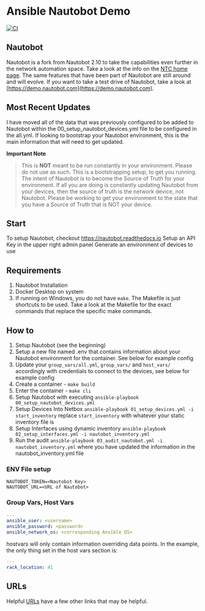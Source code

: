 # Ansible Nautobot Demo

[![CI](https://github.com/jvanderaa/nautobot_ansible_import/actions/workflows/main.yml/badge.svg)](https://github.com/jvanderaa/nautobot_ansible_import/actions/workflows/main.yml)

## Nautobot

Nautobot is a fork from Nautobot 2.10 to take the capabilities even further in the network automation space. Take a look at the info on the [NTC home page](https://www.networktocode.com/nautobot/). The same features that have been part of Nautobot are still around and will evolve. If you want to take a test drive of Nautobot, take a look at [https://demo.nautobot.com](https://demo.nautobot.com).

## Most Recent Updates

I have moved all of the data that was previously configured to be added to Nautobot within the 00_setup_nautobot_devices.yml
file to be configured in the all.yml. If looking to bootstrap your Nautobot environment, this is the
main information that will need to get updated.  

**Important Note**
> This is **NOT** meant to be run constantly in your environment. Please do not use as such. This is
> a bootstrapping setup, to get you running. The intent of Nautobot is to become the Source of Truth
> for your environment. If all you are doing is constantly updating Nautobot from your devices, then
> the source of truth is the network device, not Nautobot. Please be working to get your environment
> to the state that you have a Source of Truth that is NOT your device.

## Start

To setup Nautobot, checkout https://nautobot.readthedocs.io
Setup an API Key in the upper right admin panel
Generate an environment of devices to use

## Requirements

1. Nautobot Installation
2. Docker Desktop on system
3. If running on Windows, you do not have `make`. The Makefile is just shortcuts to be used. Take a
look at the Makefile for the exact commands that replace the specific make commands.

## How to

1. Setup Nautobot (see the beginning)
2. Setup a new file named .env that contains information about your Nautobot environment for the container. See below for example config
3. Update your `group_vars/all.yml`,  `group_vars/` and `host_vars/` accordingly with credentials to connect to the devices, see below for example config
4. Create a container - `make build`
5. Enter the container - `make cli`
6. Setup Nautobot with executing `ansible-playbook 00_setup_nautobot_devices.yml`
7. Setup Devices Into Netbox `ansible-playbook 01_setup_devices.yml -i start_inventory` replace `start_inventory` with whatever your static inventory file is
8. Setup Interfaces using dynamic inventory `ansible-playbook 02_setup_interfaces.yml -i nautobot_inventory.yml`
9. Run the audit `ansible-playbook 03_audit_nautobot.yml -i nautobot_inventory.yml` where you have updated the information in the nautobot_inventory.yml file


### ENV File setup

```
NAUTOBOT_TOKEN=<Nautobot Key>
NAUTOBOT_URL=<URL of Nautobot>
```

### Group Vars, Host Vars

```yaml
---
ansible_user: <username>
ansible_password: <password>
ansible_network_os: <corresponding Ansible OS>
```

hostvars will only contain information overriding data points. In the example, the only thing set in the host vars
section is:

```yaml
---
rack_location: 41
```

## URLs

Helpful [URLs](./urls.md) have a few other links that may be helpful.
